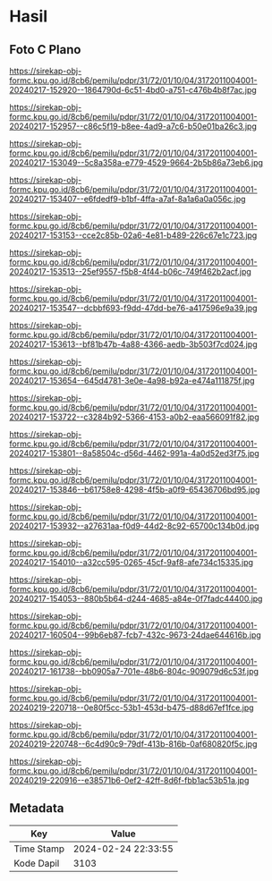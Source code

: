 # Hasil

## Foto C Plano

https://sirekap-obj-formc.kpu.go.id/8cb6/pemilu/pdpr/31/72/01/10/04/3172011004001-20240217-152920--1864790d-6c51-4bd0-a751-c476b4b8f7ac.jpg

https://sirekap-obj-formc.kpu.go.id/8cb6/pemilu/pdpr/31/72/01/10/04/3172011004001-20240217-152957--c86c5f19-b8ee-4ad9-a7c6-b50e01ba26c3.jpg

https://sirekap-obj-formc.kpu.go.id/8cb6/pemilu/pdpr/31/72/01/10/04/3172011004001-20240217-153049--5c8a358a-e779-4529-9664-2b5b86a73eb6.jpg

https://sirekap-obj-formc.kpu.go.id/8cb6/pemilu/pdpr/31/72/01/10/04/3172011004001-20240217-153407--e6fdedf9-b1bf-4ffa-a7af-8a1a6a0a056c.jpg

https://sirekap-obj-formc.kpu.go.id/8cb6/pemilu/pdpr/31/72/01/10/04/3172011004001-20240217-153153--cce2c85b-02a6-4e81-b489-226c67e1c723.jpg

https://sirekap-obj-formc.kpu.go.id/8cb6/pemilu/pdpr/31/72/01/10/04/3172011004001-20240217-153513--25ef9557-f5b8-4f44-b06c-749f462b2acf.jpg

https://sirekap-obj-formc.kpu.go.id/8cb6/pemilu/pdpr/31/72/01/10/04/3172011004001-20240217-153547--dcbbf693-f9dd-47dd-be76-a417596e9a39.jpg

https://sirekap-obj-formc.kpu.go.id/8cb6/pemilu/pdpr/31/72/01/10/04/3172011004001-20240217-153613--bf81b47b-4a88-4366-aedb-3b503f7cd024.jpg

https://sirekap-obj-formc.kpu.go.id/8cb6/pemilu/pdpr/31/72/01/10/04/3172011004001-20240217-153654--645d4781-3e0e-4a98-b92a-e474a111875f.jpg

https://sirekap-obj-formc.kpu.go.id/8cb6/pemilu/pdpr/31/72/01/10/04/3172011004001-20240217-153722--c3284b92-5366-4153-a0b2-eaa566091f82.jpg

https://sirekap-obj-formc.kpu.go.id/8cb6/pemilu/pdpr/31/72/01/10/04/3172011004001-20240217-153801--8a58504c-d56d-4462-991a-4a0d52ed3f75.jpg

https://sirekap-obj-formc.kpu.go.id/8cb6/pemilu/pdpr/31/72/01/10/04/3172011004001-20240217-153846--b61758e8-4298-4f5b-a0f9-65436706bd95.jpg

https://sirekap-obj-formc.kpu.go.id/8cb6/pemilu/pdpr/31/72/01/10/04/3172011004001-20240217-153932--a27631aa-f0d9-44d2-8c92-65700c134b0d.jpg

https://sirekap-obj-formc.kpu.go.id/8cb6/pemilu/pdpr/31/72/01/10/04/3172011004001-20240217-154010--a32cc595-0265-45cf-9af8-afe734c15335.jpg

https://sirekap-obj-formc.kpu.go.id/8cb6/pemilu/pdpr/31/72/01/10/04/3172011004001-20240217-154053--880b5b64-d244-4685-a84e-0f7fadc44400.jpg

https://sirekap-obj-formc.kpu.go.id/8cb6/pemilu/pdpr/31/72/01/10/04/3172011004001-20240217-160504--99b6eb87-fcb7-432c-9673-24dae644616b.jpg

https://sirekap-obj-formc.kpu.go.id/8cb6/pemilu/pdpr/31/72/01/10/04/3172011004001-20240217-161738--bb0905a7-701e-48b6-804c-909079d6c53f.jpg

https://sirekap-obj-formc.kpu.go.id/8cb6/pemilu/pdpr/31/72/01/10/04/3172011004001-20240219-220718--0e80f5cc-53b1-453d-b475-d88d67ef1fce.jpg

https://sirekap-obj-formc.kpu.go.id/8cb6/pemilu/pdpr/31/72/01/10/04/3172011004001-20240219-220748--6c4d90c9-79df-413b-816b-0af680820f5c.jpg

https://sirekap-obj-formc.kpu.go.id/8cb6/pemilu/pdpr/31/72/01/10/04/3172011004001-20240219-220916--e38571b6-0ef2-42ff-8d6f-fbb1ac53b51a.jpg


## Metadata

| Key        | Value               |
| ---------- | ------------------- |
| Time Stamp | 2024-02-24 22:33:55 |
| Kode Dapil | 3103                |



